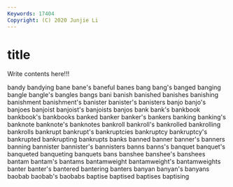```yaml
---
Keywords: 17404
Copyright: (C) 2020 Junjie Li
---
```


# title

Write contents here!!!
 
bandy 
bandying 
bane 
bane's 
baneful 
banes 
bang 
bang's 
banged
banging 
bangle 
bangle's 
bangles 
bangs 
bani 
banish 
banished 
banishes 
banishing
banishment 
banishment's 
banister 
banister's 
banisters 
banjo 
banjo's 
banjoes 
banjoist 
banjoist's
banjoists 
banjos 
bank 
bank's 
bankbook 
bankbook's 
bankbooks 
banked 
banker 
banker's
bankers 
banking 
banking's 
banknote 
banknote's 
banknotes 
bankroll 
bankroll's 
bankrolled 
bankrolling
bankrolls 
bankrupt 
bankrupt's 
bankruptcies 
bankruptcy 
bankruptcy's 
bankrupted 
bankrupting 
bankrupts 
banks
banned 
banner 
banner's 
banners 
banning 
bannister 
bannister's 
bannisters 
banns 
banns's
banquet 
banquet's 
banqueted 
banqueting 
banquets 
bans 
banshee 
banshee's 
banshees 
bantam
bantam's 
bantams 
bantamweight 
bantamweight's 
bantamweights 
banter 
banter's 
bantered 
bantering 
banters
banyan 
banyan's 
banyans 
baobab 
baobab's 
baobabs 
baptise 
baptised 
baptises 
baptising
